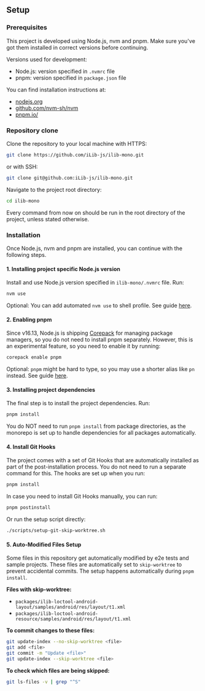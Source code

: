 ## Setup

### Prerequisites

This project is developed using Node.js, nvm and pnpm.
Make sure you've got them installed in correct versions before continuing.

Versions used for development:

- Node.js: version specified in `.nvmrc` file
- pnpm: version specified in `package.json` file

You can find installation instructions at:

- [nodejs.org](https://nodejs.org/)
- [github.com/nvm-sh/nvm](https://github.com/nvm-sh/nvm)
- [pnpm.io/](https://pnpm.io/)

### Repository clone

Clone the repository to your local machine with HTTPS:

```bash
git clone https://github.com/iLib-js/ilib-mono.git
```

or with SSH:

```bash
git clone git@github.com:iLib-js/ilib-mono.git
````

Navigate to the project root directory:

```bash
cd ilib-mono
```

Every command from now on should be run in the root directory of the project, unless stated otherwise.

### Installation

Once Node.js, nvm and pnpm are installed, you can continue with the following steps.

#### 1. Installing project specific Node.js version

Install and use Node.js version specified in `ilib-mono/.nvmrc` file.
Run:

```bash
nvm use
```

Optional: You can add automated `nvm use` to shell profile. See
guide [here](https://github.com/nvm-sh/nvm?tab=readme-ov-file#zsh).

#### 2. Enabling pnpm

Since v16.13, Node.js is shipping [Corepack](https://nodejs.org/api/corepack.html) for managing package managers, so you
do not need to install pnpm separately.
However, this is an experimental feature, so you need to enable it by running:

```bash
corepack enable pnpm
```

Optional: `pnpm` might be hard to type, so you may use a shorter alias like `pn` instead. See
guide [here](https://pnpm.io/installation#using-a-shorter-alias).

#### 3. Installing project dependencies

The final step is to install the project dependencies. Run:

```bash
pnpm install
```

You do NOT need to run `pnpm install` from package directories, as the monorepo is set up to handle dependencies for all
packages automatically.

#### 4. Install Git Hooks

The project comes with a set of Git Hooks that are automatically installed as part of the post-installation process.
You do not need to run a separate command for this. The hooks are set up when you run:

```bash
pnpm install
```

In case you need to install Git Hooks manually, you can run:

```bash
pnpm postinstall
```

Or run the setup script directly:

```bash
./scripts/setup-git-skip-worktree.sh
```

#### 5. Auto-Modified Files Setup

Some files in this repository get automatically modified by e2e tests and sample projects. These files are automatically set to `skip-worktree` to prevent accidental commits. The setup happens automatically during `pnpm install`.

**Files with skip-worktree:**
- `packages/ilib-loctool-android-layout/samples/android/res/layout/t1.xml`
- `packages/ilib-loctool-android-resource/samples/android/res/layout/t1.xml`

**To commit changes to these files:**
```bash
git update-index --no-skip-worktree <file>
git add <file>
git commit -m "Update <file>"
git update-index --skip-worktree <file>
```

**To check which files are being skipped:**
```bash
git ls-files -v | grep "^S"
```
